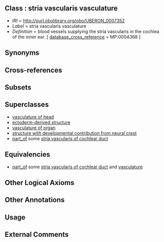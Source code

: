 
## Class : stria vascularis vasculature

 * *IRI* = http://purl.obolibrary.org/obo/UBERON_0007352
 * *Label* = stria vascularis vasculature
 * *Definition* = blood vessels supplying the stria vascularis in the cochlea of the inner ear. [ [database_cross_reference](../../ef/oboInOwl#hasDbXref.md) = MP:0004368 ]

## Synonyms


## Cross-references


## Subsets


## Superclasses

 * [vasculature of head](../../UBERON/00/UBERON_0002200.md)
 * [ectoderm-derived structure](../../UBERON/21/UBERON_0004121.md)
 * [vasculature of organ](../../UBERON/76/UBERON_0006876.md)
 * [structure with developmental contribution from neural crest](../../UBERON/14/UBERON_0010314.md)
 * [part_of](../../BFO/50/BFO_0000050.md) some [stria vascularis of cochlear duct](../../UBERON/82/UBERON_0002282.md)

## Equivalencies

 * [part_of](../../BFO/50/BFO_0000050.md) some [stria vascularis of cochlear duct](../../UBERON/82/UBERON_0002282.md) and [vasculature](../../UBERON/49/UBERON_0002049.md)

## Other Logical Axioms


## Other Annotations


## Usage


## External Comments

